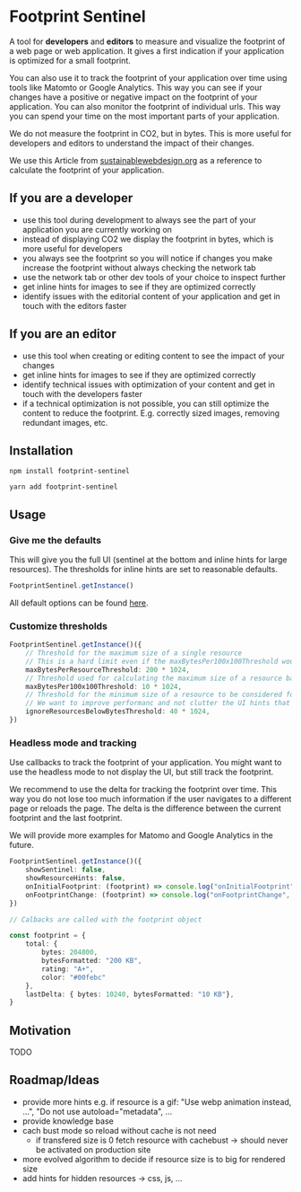 # Footprint Sentinel

A tool for **developers** and **editors** to measure and visualize the footprint of a web page or web application. It gives a first indication if your application 
is optimized for a small footprint. 

You can also use it to track the footprint of your application over time using tools like Matomto or Google Analytics. This way you 
can see if your changes have a positive or negative impact on the footprint of your application. You can also monitor the footprint
of individual urls. This way you can spend your time on the most important parts of your application.

We do not measure the footprint in CO2, but in bytes. This is more useful for developers and editors to understand the impact of their changes.

We use this Article from [sustainablewebdesign.org](https://sustainablewebdesign.org/digital-carbon-ratings/) as a reference to calculate the footprint of your
application.

## If you are a developer

* use this tool during development to always see the part of your application you are currently working on
* instead of displaying CO2 we display the footprint in bytes, which is more useful for developers
* you always see the footprint so you will notice if changes you make increase the footprint without always checking the network tab
* use the network tab or other dev tools of your choice to inspect further
* get inline hints for images to see if they are optimized correctly
* identify issues with the editorial content of your application and get in touch with the editors faster

## If you are an editor

* use this tool when creating or editing content to see the impact of your changes
* get inline hints for images to see if they are optimized correctly
* identify technical issues with optimization of your content and get in touch with the developers faster
* if a technical optimization is not possible, you can still optimize the content to reduce the footprint. E.g. correctly sized images, 
  removing redundant images, etc.

## Installation

`npm install footprint-sentinel`

`yarn add footprint-sentinel`

## Usage

### Give me the defaults

This will give you the full UI (sentinel at the bottom and inline hints for large resources).
The thresholds for inline hints are set to reasonable defaults.

```ts
FootprintSentinel.getInstance()
```

All default options can be found [here](src/FSOptions.ts).

### Customize thresholds

```ts
FootprintSentinel.getInstance()({
    // Threshold for the maximum size of a single resource
    // This is a hard limit even if the maxBytesPer100x100Threshold would allow a bigger resources.
    maxBytesPerResourceThreshold: 200 * 1024,
    // Threshold used for calculating the maximum size of a resource based on its rendered size.
    maxBytesPer100x100Threshold: 10 * 1024,
    // Threshold for the minimum size of a resource to be considered for inline hints.
    // We want to improve performanc and not clutter the UI hints that have a very small impact.
    ignoreResourcesBelowBytesThreshold: 40 * 1024,
})
```

### Headless mode and tracking

Use callbacks to track the footprint of your application. You might want to use the headless mode to not display the UI, but still track the footprint.

We recommend to use the delta for tracking the footprint over time. This way you do not lose too much information if the user
navigates to a different page or reloads the page. The delta is the difference between the current footprint and the last footprint.

We will provide more examples for Matomo and Google Analytics in the future.

```ts
FootprintSentinel.getInstance()({
    showSentinel: false,
    showResourceHints: false,
    onInitialFootprint: (footprint) => console.log("onInitialFootprint", footprint),
    onFootprintChange: (footprint) => console.log("onFootprintChange", footprint)
})
```

```ts
// Calbacks are called with the footprint object

const footprint = {
    total: {
        bytes: 204800,
        bytesFormatted: "200 KB",
        rating: "A+",
        color: "#00febc"
    },
    lastDelta: { bytes: 10240, bytesFormatted: "10 KB"},
}
```

## Motivation

TODO


## Roadmap/Ideas

* provide more hints e.g. if resource is a gif: "Use webp animation instead, ...", "Do not use autoload="metadata", ...
* provide knowledge base
* cach bust mode so reload without cache is not need
	* if transfered size is 0 fetch resource with cachebust -> should never be activated on production site
* more evolved algorithm to decide if resource size is to big for rendered size
* add hints for hidden resources -> css, js, ...
